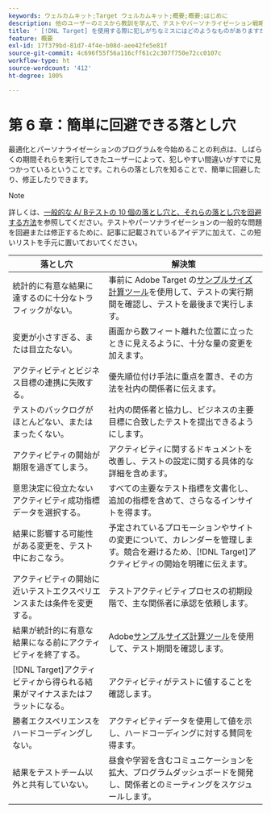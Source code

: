 ```yaml
---
keywords: ウェルカムキット;Target ウェルカムキット;概要;概要;はじめに
description: 他のユーザーのミスから教訓を学んで、テストやパーソナライゼーション戦略の一環として Adobe  [!DNL Target] を使用する際に同じ間違いを犯さないようにします。
title: ' [!DNL Target] を使用する際に犯しがちなミスにはどのようなものがありますか？また、そのようなミスを避けるにはどうすればよいですか？'
feature: 概要
exl-id: 17f379bd-81d7-4f4e-b08d-aee42fe5e81f
source-git-commit: 4c696f55f56a116cff61c2c307f750e72cc0107c
workflow-type: ht
source-wordcount: '412'
ht-degree: 100%

---
```


# 第 6 章：簡単に回避できる落とし穴

最適化とパーソナライゼーションのプログラムを今始めることの利点は、しばらくの期間それらを実行してきたユーザーによって、犯しやすい間違いがすでに見つかっているということです。これらの落とし穴を知ることで、簡単に回避したり、修正したりできます。

>[!NOTE]
>
>詳しくは、[一般的な A/ Bテストの 10 個の落とし穴と、それらの落とし穴を回避する方法](/help/c-activities/t-test-ab/common-ab-testing-pitfalls.md)を参照してください。テストやパーソナライゼーションの一般的な問題を回避または修正するために、記事に記載されているアイデアに加えて、この短いリストを手元に置いておいてください。

| 落とし穴 | 解決策 |
| --- | --- |
| 統計的に有意な結果に達するのに十分なトラフィックがない。 | 事前に Adobe Target の[サンプルサイズ計算ツール](https://experienceleague.adobe.com/tools/calculator/testcalculator.html?lang=ja)を使用して、テストの実行期間を確認し、テストを最後まで実行します。 |
| 変更が小さすぎる、または目立たない。 | 画面から数フィート離れた位置に立ったときに見えるように、十分な量の変更を加えます。 |
| アクティビティとビジネス目標の連携に失敗する。 | 優先順位付け手法に重点を置き、その方法を社内の関係者に伝えます。 |
| テストのバックログがほとんどない、またはまったくない。 | 社内の関係者と協力し、ビジネスの主要目標に合致したテストを提出できるようにします。 |
| アクティビティの開始が期限を過ぎてしまう。 | アクティビティに関するドキュメントを改善し、テストの設定に関する具体的な詳細を含めます。 |
| 意思決定に役立たないアクティビティ成功指標データを選択する。 | すべての主要なテスト指標を文書化し、追加の指標を含めて、さらなるインサイトを得ます。 |
| 結果に影響する可能性がある変更を、テスト中におこなう。 | 予定されているプロモーションやサイトの変更について、カレンダーを管理します。競合を避けるため、[!DNL Target]アクティビティの開始を明確に伝えます。 |
| アクティビティの開始に近いテストエクスペリエンスまたは条件を変更する。 | テストアクティビティプロセスの初期段階で、主な関係者に承認を依頼します。 |
| 結果が統計的に有意な結果になる前にアクティビティを終了する。 | Adobe[サンプルサイズ計算ツール](https://experienceleague.adobe.com/tools/calculator/testcalculator.html?lang=ja)を使用して、テスト期間を確認します。 |
| [!DNL Target]アクティビティから得られる結果がマイナスまたはフラットになる。 | アクティビティがテストに値することを確認します。 |
| 勝者エクスペリエンスをハードコーディングしない。 | アクティビティデータを使用して値を示し、ハードコーディングに対する賛同を得ます。 |
| 結果をテストチーム以外と共有していない。 | 昼食や学習を含むコミュニケーションを拡大、プログラムダッシュボードを開発し、関係者とのミーティングをスケジュールします。 |
